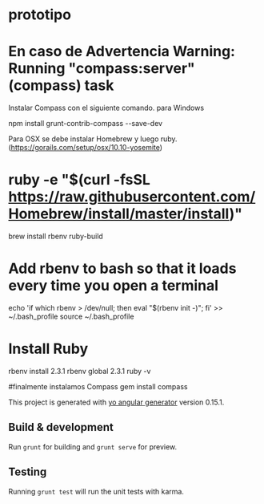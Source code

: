 # prototipo

# En caso de Advertencia Warning: Running "compass:server" (compass) task
   Instalar Compass con el siguiente comando. para Windows
   
   npm install grunt-contrib-compass --save-dev
   
   Para OSX se debe instalar Homebrew y luego ruby.
   (https://gorails.com/setup/osx/10.10-yosemite)
   # ruby -e "$(curl -fsSL https://raw.githubusercontent.com/Homebrew/install/master/install)"
   
   brew install rbenv ruby-build

# Add rbenv to bash so that it loads every time you open a terminal
echo 'if which rbenv > /dev/null; then eval "$(rbenv init -)"; fi' >> ~/.bash_profile
source ~/.bash_profile

# Install Ruby
rbenv install 2.3.1
rbenv global 2.3.1
ruby -v

#finalmente instalamos Compass 
 gem install compass
   
   
    

This project is generated with [yo angular generator](https://github.com/yeoman/generator-angular)
version 0.15.1.

## Build & development

Run `grunt` for building and `grunt serve` for preview.

## Testing

Running `grunt test` will run the unit tests with karma.
